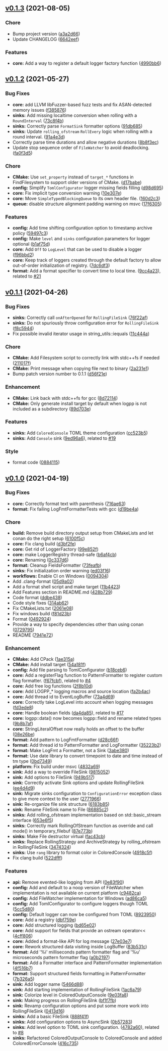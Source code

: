 <a name="v0.1.3"></a>
## [v0.1.3](https://github.com/oktal/logpp/compare/v0.1.2...v0.1.3) (2021-08-05)

### Chore
- Bump project version ([a3a2d66](https://github.com/oktal/logpp/commit/a3a2d665205fe99c233cb8cdad651abbb6aa0beb))
- Update CHANGELOG ([6642eef](https://github.com/oktal/logpp/commit/6642eef58ed5535139f2c46350fafc610bbb4beb))

### Features
- **core:** Add a way to register a default logger factory function ([4990bb6](https://github.com/oktal/logpp/commit/4990bb61f4cbcb2bb9fece5d1167dd8a4dc1e45c))


<a name="v0.1.2"></a>
## [v0.1.2](https://github.com/oktal/logpp/compare/v0.1.1...v0.1.2) (2021-05-27)

### Bug Fixes
- **core:** add LLVM libFuzzer-based fuzz tests and fix ASAN-detected memory issues ([f385876](https://github.com/oktal/logpp/commit/f385876e39e2642fdc1372ae201e70c0d3d2614f))
- **sinks:** Add missing localtime conversion when rolling with a `RoundInterval` ([73c8f4b](https://github.com/oktal/logpp/commit/73c8f4b8ab8d6f0ab18a9e4aafd3c6548bbf5ca5))
- **sinks:** Correctly parse `FormatSink` formatter options ([91db685](https://github.com/oktal/logpp/commit/91db68574a9dddf97d21623c65506b3963b0968a))
- **sinks:** Update `rolling_ofstream` `RollEvery` logic when rolling with a round interval. ([91a4e3d](https://github.com/oktal/logpp/commit/91a4e3d02e423700256541a0158df92a9314fe0a))
- Correctly parse time durations and allow negative durations ([8b8f3ec](https://github.com/oktal/logpp/commit/8b8f3eca8320b6292f02f333721281ea1ced5118))
- Update stop sequence order of `FileWatcher` to avoid deadlocking. ([fa0f3d5](https://github.com/oktal/logpp/commit/fa0f3d5e2459b7f749559f99b7bbe47f65ae2aad))

### Chore
- **CMake:** Use `set_property` instead of `target_*` functions in FindFilesystem to support older versions of CMake. ([d17babe](https://github.com/oktal/logpp/commit/d17babecc6897b2c338acb7240627f9062639daa))
- **config:** Simplify `TomlConfigurator` logger missing fields filling ([d98d695](https://github.com/oktal/logpp/commit/d98d6955a26ed230be0df30c8ff4d673d352a565))
- **core:** Fix implicit type conversion warning ([10e307e](https://github.com/oktal/logpp/commit/10e307e68f5a8c9f3cf6811bf2318b45ff5e1087))
- **core:** Move `SimpleTypedBlockingQueue` to its own header file. ([160d2c3](https://github.com/oktal/logpp/commit/160d2c31c5cb0e21e916655a1c345a9a2ca26fdd))
- **queue:** disable structure alignment padding warning on msvc ([17f6305](https://github.com/oktal/logpp/commit/17f6305f09ae3bb94c91a06795e87b0dc277c61b))

### Features
- **config:** Add time shifting configuration option to timestamp archive policy ([59497c3](https://github.com/oktal/logpp/commit/59497c3d3ba3df93b1f6ec465bd58e02d8e0ecf3))
- **config:** Make `level` and `sinks` configuration parameters for logger optional ([b1af75d](https://github.com/oktal/logpp/commit/b1af75dd999430da6a1a1638221f0baa4ad0e594))
- **core:** Add `Off` to `LogLevel` that can be used to disable a logger ([f96bbd2](https://github.com/oktal/logpp/commit/f96bbd21c5a38a9dd91a9a1373d90217ea3414c4))
- **core:** Keep track of loggers created through the default factory to allow out-of-order initialization of registry. ([7dc6df3](https://github.com/oktal/logpp/commit/7dc6df33f2ac843863af7e555644c668fba50b70))
- **format:** Add a format specifier to convert time to local time. ([9cc4a23](https://github.com/oktal/logpp/commit/9cc4a2397593f78a106128f7f2edceede5420d30)), related to [#21](https://github.com/oktal/logpp/issues/21)


<a name="v0.1.1"></a>
## [v0.1.1](https://github.com/oktal/logpp/compare/v0.1.0...v0.1.1) (2021-04-26)

### Bug Fixes
- **sinks:** Correctly call `onAfterOpened` for `RollingFileSink` ([76f22af](https://github.com/oktal/logpp/commit/76f22af228c07435abac5d8904bf9c686cc1f6f5))
- **sinks:** Do not spuriously throw configuration error for `RollingFileSink` ([f8c5944](https://github.com/oktal/logpp/commit/f8c5944416528fe6e5980585a8a3319348b52066))
- Fix possible invalid iterator usage in string_utils::iequals ([11c444a](https://github.com/oktal/logpp/commit/11c444a2859274c02f4e534697b72db137d26af9))

### Chore
- **CMake:** Add Filesystem script to correctly link with stdc++fs if needed ([211017f](https://github.com/oktal/logpp/commit/211017f0c9fddc1c3eda9810c03803c284630afa))
- **CMake:** Print message when copying file next to binary ([2a231e1](https://github.com/oktal/logpp/commit/2a231e17171a78e0e41c1eaafd76b3b591d5a554))
- Bump patch version number to 0.1.1 ([d56f21e](https://github.com/oktal/logpp/commit/d56f21e05bf4768b5acb80653b5de774d59aeebe))

### Enhancement
- **CMake:** Link back with stdc++fs for gcc ([8d72114](https://github.com/oktal/logpp/commit/8d72114582ac6aef0a08a3e9a8a75b7dbeada334))
- **CMake:** Only generate install target by default when logpp is not included as a subdirectory ([89d703e](https://github.com/oktal/logpp/commit/89d703eebf00776d11cdb445c602c18a31b995dd))

### Features
- **sinks:** Add `ColoredConsole` TOML theme configuration ([cc523b5](https://github.com/oktal/logpp/commit/cc523b5cca85e745b0887bf7bc671d8d7fcb60f4))
- **sinks:** Add `Console` sink ([9ed96a6](https://github.com/oktal/logpp/commit/9ed96a60bb2dfbf92a30bba96b51bd2c283a94b7)), related to [#19](https://github.com/oktal/logpp/issues/19)

### Style
- format code ([0884115](https://github.com/oktal/logpp/commit/08841155fc9ae06fef9d4f0c289b98838962888a))


<a name="v0.1.0"></a>
## [v0.1.0](https://github.com/oktal/logpp/compare/ce1a7a609513f7eccf09e10dab91f8b5e5f7220f...v0.1.0) (2021-04-19)

### Bug Fixes
- **core:** Correctly format text with parenthesis ([716ae63](https://github.com/oktal/logpp/commit/716ae63fb9e4266c2859e97dc4aab56f3882edd7))
- **format:** Fix failing LogFmtFormatterTests with gcc ([d19be4a](https://github.com/oktal/logpp/commit/d19be4af293e0e28d71a652ed24b7bfd710b4a7c))

### Chore
- **build:** Remove build directory output setup from CMakeLists and let conan do the right setup ([6100f5c](https://github.com/oktal/logpp/commit/6100f5c954d11a39219bd72ae5489d078c839e8d))
- **core:** Fix clang build ([d3bf2fe](https://github.com/oktal/logpp/commit/d3bf2fe06cc00efe102790d427f1186dcc81c018))
- **core:** Get rid of LoggerFactory ([99e852f](https://github.com/oktal/logpp/commit/99e852f95e2e13dd2067f31c523e9f825836d7fa))
- **core:** make LoggerRegistry thread-safe ([b6af4cb](https://github.com/oktal/logpp/commit/b6af4cb01d25d6cf4ad8b12ba980b0bebeccd571))
- **core:** Renaming ([0c337d6](https://github.com/oktal/logpp/commit/0c337d6e4808a0c9562e4ab7c7332ccc406428b6))
- **format:** Cleanup FieldsFormatter ([73feafb](https://github.com/oktal/logpp/commit/73feafbed156180bfefed6df9e1700087b17b866))
- **sinks:** Fix initialization order warning ([ed03f16](https://github.com/oktal/logpp/commit/ed03f1679953747edb2fbe23b17a465f8d3e1b55))
- **workflows:** Enable CI on Windows ([0094304](https://github.com/oktal/logpp/commit/0094304844727527111582389dedd99aba538a71))
- Add .clang-format ([05d9a02](https://github.com/oktal/logpp/commit/05d9a021cf966dfb34ef7bb3e6ca7a484b1c5ade))
- Add a format shell script and make target ([11b4423](https://github.com/oktal/logpp/commit/11b4423ff2aa169fc04ece4da68c0409d5b3eb0e))
- Add Features section in README.md ([428b729](https://github.com/oktal/logpp/commit/428b729fbe3e5bc600580a7c2982d28984eaa0b4))
- Code format ([ddbe438](https://github.com/oktal/logpp/commit/ddbe438ad59704fc90e47197230c3eabbb31ec1a))
- Code style fixes ([314ab62](https://github.com/oktal/logpp/commit/314ab624458b0c051473d6bceaf7da4503bf8f59))
- Fix CMakeLists.txt ([2061e08](https://github.com/oktal/logpp/commit/2061e08c3561c8c45776901aa1208508c967485d))
- Fix windows build ([f81d23b](https://github.com/oktal/logpp/commit/f81d23b052da55efc1f3a732cab9a9113b456879))
- Format ([0492924](https://github.com/oktal/logpp/commit/04929242373958c2a106ad4d88bfac79f57d4559))
- Provide a way to specify dependencies other than using conan ([0729795](https://github.com/oktal/logpp/commit/072979503c0e2022f1ed500cc0cd4163bf778d82))
- README ([7941e72](https://github.com/oktal/logpp/commit/7941e72c0801b976a1f9be7470b57223ea0ae8c1))

### Enhancement
- **CMake:** Add CPack ([1ae315a](https://github.com/oktal/logpp/commit/1ae315a521513a4bec5f7ea67e7b0353e062b3ed))
- **CMake:** Add install target ([54a181f](https://github.com/oktal/logpp/commit/54a181f4d07ddef139d4fca95978219af2a73e45))
- **config:** Add file parsing to TomlConfigurator ([b18ceb6](https://github.com/oktal/logpp/commit/b18ceb6f7baa86eadf635588dd2048f3bd844c50))
- **core:** Add a registerFlag<F> function to PatternFormatter to register custom flag formatter. ([f67fcbf](https://github.com/oktal/logpp/commit/f67fcbf8edbe472cb13f2e4fb7fc661267e1d53d)), related to [#4](https://github.com/oktal/logpp/issues/4)
- **core:** Add free log functions ([2f8b10d](https://github.com/oktal/logpp/commit/2f8b10df70799e6771046514ca273ab013d64e21))
- **core:** Add LOGPP_* logging macros and source location ([fa2b4ac](https://github.com/oktal/logpp/commit/fa2b4acb02ca721b02d6e13b7fc6d2f49a598650))
- **core:** Add thread id to EventLogBuffer ([73a4d69](https://github.com/oktal/logpp/commit/73a4d6947463b0139599a4c7c5dd213148b427d6))
- **core:** Correctly take LogLevel into account when logging messages ([fd3ede8](https://github.com/oktal/logpp/commit/fd3ede8fbb64a726f10a426e3e330c21b6c74252))
- **core:** Handle boolean fields ([da4da85](https://github.com/oktal/logpp/commit/da4da858485fbac6987ec39c9e1ab4337a4f9416)), related to [#17](https://github.com/oktal/logpp/issues/17)
- **core:** logpp::data() now becomes logpp::field and rename related types ([9b8b7af](https://github.com/oktal/logpp/commit/9b8b7aff1d2ff19ca969320d7dc69fefac855cc8))
- **core:** StringLiteralOffset now really holds an offset to the buffer ([08e26be](https://github.com/oktal/logpp/commit/08e26be2bdc63300985ff8ae6f93d40f2d73da17))
- **format:** Add pattern to LogFmtFormatter ([d28c66f](https://github.com/oktal/logpp/commit/d28c66f4d86345eabfb3564e6d02fe20ee351409))
- **format:** Add thread id to PatternFormatter and LogFormatter ([35223b2](https://github.com/oktal/logpp/commit/35223b2c9c00dd175bf1e32d6ed7cb977b33351b))
- **format:** Make LogFmt a Formatter, not a Sink ([3abe380](https://github.com/oktal/logpp/commit/3abe380c32830c35b1112d6b26e60b6441c315e0))
- **format:** Use date library to convert timepoint to date and time instead of tm type ([0bd7349](https://github.com/oktal/logpp/commit/0bd73499397c2ba3db7321c90466b27565ce6c8b))
- **platform:** Fix build under msvc ([4832a69](https://github.com/oktal/logpp/commit/4832a69e6b40d6ec119e8950a02d45b6b57ff5f1))
- **sink:** Add a way to override FileSink ([9815052](https://github.com/oktal/logpp/commit/9815052b267f4896067c9112aac0380bf0ab6572))
- **sink:** Add options to FileSink ([949b517](https://github.com/oktal/logpp/commit/949b517edfcc8fe81601fdbfbb9a6780de7bb105))
- **sink:** Correctly activate Sink options and update RollingFileSink ([ee4d4d9](https://github.com/oktal/logpp/commit/ee4d4d9b0d0b6d1c1be400bc0d5ead2146d6ec6d))
- **sink:** Migrate sinks configuration to `ConfigurationError` exception class to give more context to the user ([2771966](https://github.com/oktal/logpp/commit/277196677a9fc0291ab8bf2a03a44527db96fdeb))
- **sink:** Re-organize file sink structure ([6183b85](https://github.com/oktal/logpp/commit/6183b8548bddb0a3e95f7e458e6b9bf4fed9e951))
- **sink:** Rename FileSink name to File ([86885c2](https://github.com/oktal/logpp/commit/86885c2db6b766c74aacdc7f5a20947aff03bfce))
- **sinks:** Add rolling_ofstream implementation based on std::basic_stream interface ([653e6f5](https://github.com/oktal/logpp/commit/653e6f5c52b9374e30dec5735339ef164c6295b7))
- **sinks:** Correctly mark RollingOfStream function as override and call mode() in temporary_filebuf ([87e773b](https://github.com/oktal/logpp/commit/87e773b93f315f965d5bdc146ffdff76ad916d55))
- **sinks:** Make File destructor virtual ([fac43cb](https://github.com/oktal/logpp/commit/fac43cb5121e6973981e629340eaccb4626798f2))
- **sinks:** Replace RollingStrategy and ArchiveStrategy by rolling_ofstream in RollingFileSink ([3474324](https://github.com/oktal/logpp/commit/34743247a257ed8700217618affb3d4c497fc929))
- **sinks:** Use `rang` library to format color in ColoredConsole ([4918c5f](https://github.com/oktal/logpp/commit/4918c5f2af1b898f6d3ed33a7df69484a4777aa9))
- Fix clang build ([522dfff](https://github.com/oktal/logpp/commit/522dfff9460faa4d89c9bdfe69487dc8bbeb8312))

### Features
- **api:** Remove evented-like logging from API ([0e83f90](https://github.com/oktal/logpp/commit/0e83f90d357d6bc7db92a94739eec27a66c6b05d))
- **config:** Add and default to a noop version of FileWatcher when implementation is not available on current platform ([c9482ca](https://github.com/oktal/logpp/commit/c9482ca92813a5c1abbbb07a62f8cd16842e59c7))
- **config:** Add FileWatcher implementation for Windows ([ad86ca5](https://github.com/oktal/logpp/commit/ad86ca5d689d73d1ed8c07f6c1e72566f2124aa9))
- **config:** Add TomlConfigurator to configure loggers though TOML ([5cc5d80](https://github.com/oktal/logpp/commit/5cc5d80932891b32a5b8d1b7702d437d4ca3d7e2))
- **config:** Default logger can now be configured from TOML ([8923950](https://github.com/oktal/logpp/commit/89239508d830e259c9fd9e8dfb0b229fca9b5aa8))
- **core:** Add a registry ([dbf759e](https://github.com/oktal/logpp/commit/dbf759e5310b024b7b1c05777f9c9e23193608f2))
- **core:** Add structured logging ([bd65e02](https://github.com/oktal/logpp/commit/bd65e02dc54b2e8d0500e8f23f35a329372941e0))
- **core:** Add support for fields that provide an ostream operator<< ([4cff806](https://github.com/oktal/logpp/commit/4cff806136712c83acf1784decbf84ddee552ddb))
- **core:** Added a format-like API for log message ([27e03e7](https://github.com/oktal/logpp/commit/27e03e7b020b06f3f9f412f57c7598dbfebe331b))
- **core:** Rework structured data visiting inside LogBuffer ([83b531c](https://github.com/oktal/logpp/commit/83b531c104e33cb3aff09d516d7219d0a84b0ea0))
- **format:** Add '%i' milliseconds pattern formatter flag and '%u' microseconds pattern formatter flag ([a0b2197](https://github.com/oktal/logpp/commit/a0b2197b456554cb6fe962edec2cdd4a4490ce64))
- **format:** Add a Formatter interface and PatternFormatter implementation ([4f516b7](https://github.com/oktal/logpp/commit/4f516b7c9a930b480a0478731e2c003a24b49c9d))
- **format:** Support structured fields formatting in PatternFormatter ([7b326a5](https://github.com/oktal/logpp/commit/7b326a5b324e95982ed324a651b5074faf7644a8))
- **sink:** Add logger name ([5466d88](https://github.com/oktal/logpp/commit/5466d8808b5b6aa30ead86bfcec11f73b41a6608))
- **sink:** Add starting implementation of RollingFileSink ([1ac6a79](https://github.com/oktal/logpp/commit/1ac6a7992f3ffe68e8014727cdb154188f3b5958))
- **sink:** Colorize level in ColoredOutputConsole ([9e03fa8](https://github.com/oktal/logpp/commit/9e03fa84655f3b0fba0f72bffc99ae8cc2517d4a))
- **sink:** Making progress on RollingFileSInk ([bf1f7fb](https://github.com/oktal/logpp/commit/bf1f7fbc6910387a8fb6048d417f50c6af6a589b))
- **sink:** Revamp configuration options and put some more work into RollingFileSink ([0413d16](https://github.com/oktal/logpp/commit/0413d16965267393ae139514c52b4f86ab6b2846))
- **sinks:** Add a basic FileSink ([888f41f](https://github.com/oktal/logpp/commit/888f41f034c3d5747bb2f6bc0c31f762b0c2ad1f))
- **sinks:** Add configuration options to AsyncSink ([0b57283](https://github.com/oktal/logpp/commit/0b57283afa242026e46e99cd3de6a3f033cc83e9))
- **sinks:** Add level option to TOML sink configuration. ([4782a60](https://github.com/oktal/logpp/commit/4782a60fbe9fb9dac63aff03aa1775aed8d970ce)), related to [#8](https://github.com/oktal/logpp/issues/8)
- **sinks:** Refactored ColoredOutputConsole to ColoredConsole and added ColoredErrorConsole ([416c735](https://github.com/oktal/logpp/commit/416c73513cdea0e69e7ee53380d4fa09a8eda49c))


